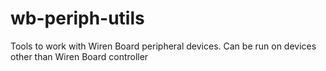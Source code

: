# wb-periph-utils
Tools to work with Wiren Board peripheral devices. Can be run on devices other than Wiren Board controller
